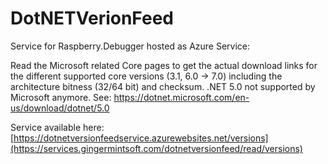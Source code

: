 # DotNETVerionFeed
Service for Raspberry.Debugger hosted as Azure Service:

Read the Microsoft related Core pages to get the actual download links for the different supported core versions (3.1, 6.0 -> 7.0) including the architecture bitness (32/64 bit) and checksum. .NET 5.0 not supported by Microsoft anymore. See: https://dotnet.microsoft.com/en-us/download/dotnet/5.0

Service available here: [https://dotnetversionfeedservice.azurewebsites.net/versions](https://services.gingermintsoft.com/dotnetversionfeed/read/versions)
